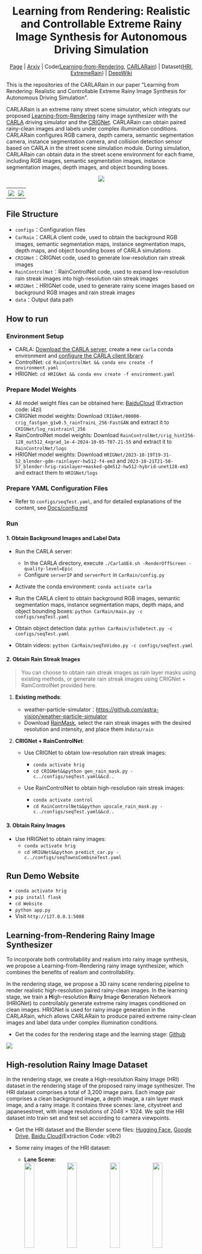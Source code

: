 <div align="center">

# Learning from Rendering: Realistic and Controllable Extreme Rainy Image Synthesis for Autonomous Driving Simulation

<div>
  <a href="https://kb824999404.github.io/HRIG/">Page</a> |
  <a href="https://arxiv.org/abs/2502.16421">Arxiv</a> |
  Code(<a href="https://github.com/kb824999404/HRIG">Learning-from-Rendering</a>, <a href="https://github.com/kb824999404/CARLARain">CARLARain</a>) |
  Dataset(<a href="https://huggingface.co/datasets/Ian824/High-Resolution-Rainy-Image">HRI</a>, <a href="https://pan.baidu.com/s/1FXNk-y86rxXeUYwPoGWnpQ?pwd=i4zi">ExtremeRain</a>) |
  <a href="https://deepwiki.com/kb824999404/CARLARain">DeepWiki</a>
</div>

</div>

This is the repositories of the CARLARain in our paper "Learning from Rendering: Realistic and Controllable Extreme Rainy Image Synthesis for Autonomous Driving Simulation".

CARLARain is an extreme rainy street scene simulator, which integrats our proposed [Learning-from-Rendering](https://kb824999404.github.io/HRIG/) rainy image synthesizer with the [CARLA](https://github.com/carla-simulator/carla) driving simulator and the [CRIGNet](https://doi.org/10.1007/978-981-97-5597-4_8). CARLARain can obtain paired rainy-clean images and labels under complex illumination conditions. CARLARain configures RGB camera, depth camera, semantic segmentation camera, instance segmentation camera, and collision detection sensor based on CARLA in the street scene simulation module. During simulation, CARLARain can obtain data in the street scene environment for each frame, including RGB images, semantic segmentation images, instance segmentation images, depth images, and object bounding boxes. 


<div align="center">

![](Docs/CARLARain图EN.svg)


<table>
<tr>
<td style="border: none; padding: 5px;"><img src="Docs/CARLARain_Clean.gif" /></td>
<td style="border: none; padding: 5px;"><img src="Docs/CARLARain_Rainy.gif" /></td>
</tr>
</table>

</div>

## File Structure

* `configs`：Configuration files
* `CarRain`：CARLA client code, used to obtain the background RGB images, semantic segmentation maps, instance segmentation maps, depth maps, and object bounding boxes of CARLA simulations
* `CRIGNet`：CRIGNet code, used to generate low-resolution rain streak images
* `RainControlNet`：RainControlNet code, used to expand low-resolution rain streak images into high-resolution rain streak images
* `HRIGNet`：HRIGNet code, used to generate rainy scene images based on background RGB images and rain streak images
* `data`：Output data path


## How to run

### Environment Setup

* CARLA: [Download the CARLA server](https://carla.readthedocs.io/en/latest/start_quickstart/#carla-installation), create a new `carla` conda environment and [configure the CARLA client library](https://carla.readthedocs.io/en/latest/start_quickstart/#install-client-library).
* ControlNet: `cd RainControlNet && conda env create -f environment.yaml`
* HRIGNet: `cd HRIGNet && conda env create -f environment.yaml`


### Prepare Model Weights

* All model weight files can be obtained here: [BaiduCloud](https://pan.baidu.com/s/1FXNk-y86rxXeUYwPoGWnpQ?pwd=i4zi ) (Extraction code: i4zi)
* CRIGNet model weights: Download `CRIGNet/00000-crig_fastgan_g1w0.5_rainTrainL_256-FastGAN` and extract it to `CRIGNet/log_raintrainl_256`
* RainControlNet model weights: Download `RainControlNet/crig_hint256-128_out512_4xgrad_1e-4-2024-10-05-T07-21-55` and extract it to `RainControlNet/logs`
* HRIGNet model weights: Download `HRIGNet/2023-10-19T19-31-52_blender-gdm-rainlayer-hw512-f4-em3` and `2023-10-21T21-50-57_blender-hrig-rainlayer+masked-gdm512-hw512-hybrid-unet128-em3` and extract them to `HRIGNet/logs`

### Prepare YAML Configuration Files

* Refer to `configs/seqTest.yaml`, and for detailed explanations of the content, see [Docs/config.md](./Docs/config.md#EN)

### Run

#### 1. Obtain Background Images and Label Data

* Run the CARLA server:
  * In the CARLA directory, execute `./CarlaUE4.sh -RenderOffScreen -quality-level=Epic`
  * Configure `serverIP` and `serverPort` in `CarRain/config.py`

* Activate the conda environment: `conda activate carla`
* Run the CARLA client to obtain background RGB images, semantic segmentation maps, instance segmentation maps, depth maps, and object bounding boxes: `python CarRain/main.py -c configs/seqTest.yaml`
* Obtain object detection data: `python CarRain/isToDetect.py -c configs/seqTest.yaml`
* Obtain videos: `python CarRain/seqToVideo.py -c configs/seqTest.yaml`

#### 2. Obtain Rain Streak Images

> You can choose to obtain rain streak images as rain layer masks using existing methods, or generate rain streak images using CRIGNet + RainControlNet provided here.

1. **Existing methods**:
   * weather-particle-simulator：https://github.com/astra-vision/weather-particle-simulator
   * Download [RainMask](https://pan.baidu.com/s/1FXNk-y86rxXeUYwPoGWnpQ?pwd=i4zi ), select the rain streak images with the desired resolution and intensity, and place them in`data/rain`


2. **CRIGNet + RainControlNet**:
   * Use CRIGNet to obtain low-resolution rain streak images:
     * `conda activate hrig`
     * `cd CRIGNet&&python gen_rain_mask.py -c../configs/seqTest.yaml&&cd..`

   * Use RainControlNet to obtain high-resolution rain streak images:
     * `conda activate control`
     * `cd RainControlNet&&python upscale_rain_mask.py -c../configs/seqTest.yaml&&cd..`

#### 3. Obtain Rainy Images

* Use HRIGNet to obtain rainy images:
  * `conda activate hrig`
  * `cd HRIGNet&&python predict_car.py -c../configs/seqTownsCombineTest.yaml`


## Run Demo Website

* `conda activate hrig`
* `pip install flask`
* `cd Website`
* `python app.py`
* Visit `http://127.0.0.1:5088`

## Learning-from-Rendering Rainy Image Synthesizer

To incorporate both controllability and realism into rainy image synthesis, we propose a Learning-from-Rendering rainy image synthesizer, which combines the benefits of realism and controllability. 

In the rendering stage, we propose a 3D rainy scene rendering pipeline to render realistic high-resolution paired rainy-clean images. In the learning stage, we train a **H**igh-resolution **R**ainy **I**mage **G**eneration Network (HRIGNet) to controllably generate extreme rainy images conditioned on clean images. HRIGNet is used for rainy image generation in the CARLARain, which allows CARLARain to produce paired extreme rainy-clean images and label data under complex illumination conditions.

* Get the codes for the rendering stage and the learning stage: [Github](https://github.com/kb824999404/HRIG)

![](Docs/Learning-from-Rendering.svg)

## High-resolution Rainy Image Dataset

In the rendering stage, we create a High-resolution Rainy Image (HRI) dataset in the rendering stage of the proposed rainy image synthesizer. The HRI dataset comprises a total of 3,200 image pairs. Each image pair comprises a clean background image, a depth image, a rain layer mask image, and a rainy image. It contains three scenes: lane, citystreet and japanesestreet, with image resolutions of 2048 $\times$ 1024. We split the HRI dataset into train set and test set according to camera viewpoints.

* Get the HRI dataset and the Blender scene files: [Hugging Face](https://huggingface.co/datasets/Ian824/High-Resolution-Rainy-Image), [Google Drive](https://drive.google.com/drive/folders/1MSS-iNaLxI05K_10pHMWYibrDJtMJngP?usp=sharing), [Baidu Cloud](https://pan.baidu.com/s/14G4fE8_7lswvod6OtIbOew?pwd=v9b2)(Extraction Code: v9b2)

* Some rainy images of the HRI dataset:
    * **Lane Scene:**
      <div class="hri-images-container">
        <img src="Docs/HRIDataset/lane/front_100mm_frame_1000.jpg" style="width: 24%;margin-bottom: 5px;"/>
        <img src="Docs/HRIDataset/lane/front_10mm_frame_0900.jpg" style="width: 24%;margin-bottom: 5px;"/>
        <img src="Docs/HRIDataset/lane/front_25mm_frame_0200.jpg" style="width: 24%;margin-bottom: 5px;"/>
        <img src="Docs/HRIDataset/lane/front_50mm_frame_0800.jpg" style="width: 24%;margin-bottom: 5px;"/>
        <img src="Docs/HRIDataset/lane/low_100mm_frame_0240.jpg" style="width: 24%;margin-bottom: 5px;"/>
        <img src="Docs/HRIDataset/lane/low_10mm_frame_0900.jpg" style="width: 24%;margin-bottom: 5px;"/>
        <img src="Docs/HRIDataset/lane/low_25mm_frame_0800.jpg" style="width: 24%;margin-bottom: 5px;"/>
        <img src="Docs/HRIDataset/lane/low_50mm_frame_1000.jpg" style="width: 24%;margin-bottom: 5px;"/>
        <img src="Docs/HRIDataset/lane/mid_100mm_frame_1000.jpg" style="width: 24%;margin-bottom: 5px;"/>
        <img src="Docs/HRIDataset/lane/mid_10mm_frame_0900.jpg" style="width: 24%;margin-bottom: 5px;"/>
        <img src="Docs/HRIDataset/lane/mid_25mm_frame_0680.jpg" style="width: 24%;margin-bottom: 5px;"/>
        <img src="Docs/HRIDataset/lane/mid_50mm_frame_0850.jpg" style="width: 24%;margin-bottom: 5px;"/>
        <img src="Docs/HRIDataset/lane/side_100mm_frame_1000.jpg" style="width: 24%;margin-bottom: 5px;"/>
        <img src="Docs/HRIDataset/lane/side_10mm_frame_0900.jpg" style="width: 24%;margin-bottom: 5px;"/>
        <img src="Docs/HRIDataset/lane/side_25mm_frame_0680.jpg" style="width: 24%;margin-bottom: 5px;"/>
        <img src="Docs/HRIDataset/lane/side_50mm_frame_0850.jpg" style="width: 24%;margin-bottom: 5px;"/>
      </div>
  * **Citystreet Scene:**
      <div class="hri-images-container">
        <img src="Docs/HRIDataset/citystreet/back_10mm_frame_0030.jpg" style="width: 24%;margin-bottom: 5px;"/>
        <img src="Docs/HRIDataset/citystreet/back_10mm_frame_0110.jpg" style="width: 24%;margin-bottom: 5px;"/>
        <img src="Docs/HRIDataset/citystreet/far_10mm_frame_0030.jpg" style="width: 24%;margin-bottom: 5px;"/>
        <img src="Docs/HRIDataset/citystreet/far_10mm_frame_0110.jpg" style="width: 24%;margin-bottom: 5px;"/>
        <img src="Docs/HRIDataset/citystreet/front_10mm_frame_0010.jpg" style="width: 24%;margin-bottom: 5px;"/>
        <img src="Docs/HRIDataset/citystreet/front_10mm_frame_0150.jpg" style="width: 24%;margin-bottom: 5px;"/>
        <img src="Docs/HRIDataset/citystreet/sideinner_50mm_frame_0010.jpg" style="width: 24%;margin-bottom: 5px;"/>
        <img src="Docs/HRIDataset/citystreet/sideinner_50mm_frame_0250.jpg" style="width: 24%;margin-bottom: 5px;"/>
        <img src="Docs/HRIDataset/citystreet/sideleft_10mm_frame_0010.jpg" style="width: 24%;margin-bottom: 5px;"/>
        <img src="Docs/HRIDataset/citystreet/sideleft_10mm_frame_0150.jpg" style="width: 24%;margin-bottom: 5px;"/>
        <img src="Docs/HRIDataset/citystreet/sideright_10mm_frame_0010.jpg" style="width: 24%;margin-bottom: 5px;"/>
        <img src="Docs/HRIDataset/citystreet/sideright_10mm_frame_0150.jpg" style="width: 24%;margin-bottom: 5px;"/>
      </div>
  * **Japanesestreet Scene:**
      <div class="hri-images-container">
        <img src="Docs/HRIDataset/japanesestreet/camera10_10mm_frame_0030.jpg" style="width: 24%;margin-bottom: 5px;"/>        
        <img src="Docs/HRIDataset/japanesestreet/camera10_10mm_frame_0090.jpg" style="width: 24%;margin-bottom: 5px;"/>        
        <img src="Docs/HRIDataset/japanesestreet/camera1_10mm_frame_0070.jpg" style="width: 24%;margin-bottom: 5px;"/>
        <img src="Docs/HRIDataset/japanesestreet/camera1_10mm_frame_0130.jpg" style="width: 24%;margin-bottom: 5px;"/>
        <img src="Docs/HRIDataset/japanesestreet/camera2_10mm_frame_0010.jpg" style="width: 24%;margin-bottom: 5px;"/>
        <img src="Docs/HRIDataset/japanesestreet/camera2_10mm_frame_0110.jpg" style="width: 24%;margin-bottom: 5px;"/>
        <img src="Docs/HRIDataset/japanesestreet/camera3_10mm_frame_0030.jpg" style="width: 24%;margin-bottom: 5px;"/>
        <img src="Docs/HRIDataset/japanesestreet/camera3_10mm_frame_0140.jpg" style="width: 24%;margin-bottom: 5px;"/>
        <img src="Docs/HRIDataset/japanesestreet/camera4_10mm_frame_0010.jpg" style="width: 24%;margin-bottom: 5px;"/>
        <img src="Docs/HRIDataset/japanesestreet/camera4_10mm_frame_0250.jpg" style="width: 24%;margin-bottom: 5px;"/>
        <img src="Docs/HRIDataset/japanesestreet/camera5_10mm_frame_0070.jpg" style="width: 24%;margin-bottom: 5px;"/>
        <img src="Docs/HRIDataset/japanesestreet/camera5_10mm_frame_0110.jpg" style="width: 24%;margin-bottom: 5px;"/>
        <img src="Docs/HRIDataset/japanesestreet/camera6_10mm_frame_0050.jpg" style="width: 24%;margin-bottom: 5px;"/>
        <img src="Docs/HRIDataset/japanesestreet/camera6_10mm_frame_0120.jpg" style="width: 24%;margin-bottom: 5px;"/>
        <img src="Docs/HRIDataset/japanesestreet/camera7_10mm_frame_0010.jpg" style="width: 24%;margin-bottom: 5px;"/>
        <img src="Docs/HRIDataset/japanesestreet/camera7_10mm_frame_0090.jpg" style="width: 24%;margin-bottom: 5px;"/>
        <img src="Docs/HRIDataset/japanesestreet/camera8_10mm_frame_0010.jpg" style="width: 24%;margin-bottom: 5px;"/>
        <img src="Docs/HRIDataset/japanesestreet/camera8_10mm_frame_0090.jpg" style="width: 24%;margin-bottom: 5px;"/>
        <img src="Docs/HRIDataset/japanesestreet/camera9_10mm_frame_0010.jpg" style="width: 24%;margin-bottom: 5px;"/>
        <img src="Docs/HRIDataset/japanesestreet/camera9_10mm_frame_0130.jpg" style="width: 24%;margin-bottom: 5px;"/>
      </div>

## ExtremeRain Dataset

Based on CARLARain, we construct an extreme rainy street scene image dataset, ExtremeRain. This dataset contains 8 different street scenes and 3 illumination conditions: daytime, sunset, night. The rainy scenes feature a rain intensity ranging from 5 mm/h - 100 mm/h, covering extreme rainfalls under complex illumination conditions. The dataset contains comprehensive label information to meet the requirements of multi-task visual perception models, including semantic segmentation, instance segmentation, depth estimation, and object detection. We split the dataset into train set and test set according to different scenes.

* Get the ExtremeRain dataset: [Hugging Face](https://huggingface.co/datasets/Ian824/High-Resolution-Rainy-Image/tree/main/CARLARain-Data/ExtremeRain), [Baidu Cloud](https://pan.baidu.com/s/1FXNk-y86rxXeUYwPoGWnpQ?pwd=i4zi) (Extraction code: i4zi)

<table>
<tr>
<th>Dataset Type </th>
<th>Scene </th>
<th>Time </th>
<th>Frame </th>
<th>Sample Count </th>
<th>Image Type </th>
</tr>
<tr>
<td>Trainset</td>
<td>7</td>
<td>3</td>
<td>1000</td>
<td>21000</td>
<td rowspan=2> Scene RGB image, semantic segmentation image, instance segmentation image, depth image, rain streak image, rainy RGB image, object bounding box</td>
</tr>
<tr>
<td>Testset</td>
<td>1</td>
<td>3</td>
<td>1000</td>
<td>3000</td>
</tr>
</table>

<table>
<tr>
<th style="width:20%;">Background </th>
<th style="width:20%;">Rainy </th>
<th style="width:20%;">Depth </th>
<th style="width:20%;">Semantic Segmentation </th>
<th style="width:20%;">Instance Segmentation </th>
</tr>
<tr>
<td style="padding: 0;width:20%;"><img src="Docs/CARLARainDataset/background/seqTown01ClearSunset_002423..jpg" /></td>
<td style="padding: 0;width:20%;"><img src="Docs/CARLARainDataset/rainy/seqTown01ClearSunset_002423.jpg" /></td>
<td style="padding: 0;width:20%;"><img src="Docs/CARLARainDataset/depth/seqTown01ClearSunset_002423.png" /></td>
<td style="padding: 0;width:20%;"><img src="Docs/CARLARainDataset/semantic_segmentation/seqTown01ClearSunset_002423.png" /></td>
<td style="padding: 0;width:20%;"><img src="Docs/CARLARainDataset/instance_segmentation/seqTown01ClearSunset_002423.png" /></td>
</tr>
<tr>
<td style="padding: 0;width:20%;"><img src="Docs/CARLARainDataset/background/seqTown01Clear_000044..jpg" /></td>
<td style="padding: 0;width:20%;"><img src="Docs/CARLARainDataset/rainy/seqTown01Clear_000044.jpg" /></td>
<td style="padding: 0;width:20%;"><img src="Docs/CARLARainDataset/depth/seqTown01Clear_000044.png" /></td>
<td style="padding: 0;width:20%;"><img src="Docs/CARLARainDataset/semantic_segmentation/seqTown01Clear_000044.png" /></td>
<td style="padding: 0;width:20%;"><img src="Docs/CARLARainDataset/instance_segmentation/seqTown01Clear_000044.png" /></td>
</tr>
<tr>
<td style="padding: 0;width:20%;"><img src="Docs/CARLARainDataset/background/seqTown02ClearNight_007652..jpg" /></td>
<td style="padding: 0;width:20%;"><img src="Docs/CARLARainDataset/rainy/seqTown02ClearNight_007652.jpg" /></td>
<td style="padding: 0;width:20%;"><img src="Docs/CARLARainDataset/depth/seqTown02ClearNight_007652.png" /></td>
<td style="padding: 0;width:20%;"><img src="Docs/CARLARainDataset/semantic_segmentation/seqTown02ClearNight_007652.png" /></td>
<td style="padding: 0;width:20%;"><img src="Docs/CARLARainDataset/instance_segmentation/seqTown02ClearNight_007652.png" /></td>
</tr>

<tr>
<td style="padding: 0;width:20%;"><img src="Docs/CARLARainDataset/background/seqTown02Clear_001262..jpg" /></td>
<td style="padding: 0;width:20%;"><img src="Docs/CARLARainDataset/rainy/seqTown02Clear_001262.jpg" /></td>
<td style="padding: 0;width:20%;"><img src="Docs/CARLARainDataset/depth/seqTown02Clear_001262.png" /></td>
<td style="padding: 0;width:20%;"><img src="Docs/CARLARainDataset/semantic_segmentation/seqTown02Clear_001262.png" /></td>
<td style="padding: 0;width:20%;"><img src="Docs/CARLARainDataset/instance_segmentation/seqTown02Clear_001262.png" /></td>
</tr>
<tr>
<td style="padding: 0;width:20%;"><img src="Docs/CARLARainDataset/background/seqTown03ClearNight_009422..jpg" /></td>
<td style="padding: 0;width:20%;"><img src="Docs/CARLARainDataset/rainy/seqTown03ClearNight_009422.jpg" /></td>
<td style="padding: 0;width:20%;"><img src="Docs/CARLARainDataset/depth/seqTown03ClearNight_009422.png" /></td>
<td style="padding: 0;width:20%;"><img src="Docs/CARLARainDataset/semantic_segmentation/seqTown03ClearNight_009422.png" /></td>
<td style="padding: 0;width:20%;"><img src="Docs/CARLARainDataset/instance_segmentation/seqTown03ClearNight_009422.png" /></td>
</tr>
<tr>
<td style="padding: 0;width:20%;"><img src="Docs/CARLARainDataset/background/seqTown03ClearSunset_009200..jpg" /></td>
<td style="padding: 0;width:20%;"><img src="Docs/CARLARainDataset/rainy/seqTown03ClearSunset_009200.jpg" /></td>
<td style="padding: 0;width:20%;"><img src="Docs/CARLARainDataset/depth/seqTown03ClearSunset_009200.png" /></td>
<td style="padding: 0;width:20%;"><img src="Docs/CARLARainDataset/semantic_segmentation/seqTown03ClearSunset_009200.png" /></td>
<td style="padding: 0;width:20%;"><img src="Docs/CARLARainDataset/instance_segmentation/seqTown03ClearSunset_009200.png" /></td>
</tr>
<tr>
<td style="padding: 0;width:20%;"><img src="Docs/CARLARainDataset/background/seqTown03Clear_001814..jpg" /></td>
<td style="padding: 0;width:20%;"><img src="Docs/CARLARainDataset/rainy/seqTown03Clear_001814.jpg" /></td>
<td style="padding: 0;width:20%;"><img src="Docs/CARLARainDataset/depth/seqTown03Clear_001814.png" /></td>
<td style="padding: 0;width:20%;"><img src="Docs/CARLARainDataset/semantic_segmentation/seqTown03Clear_001814.png" /></td>
<td style="padding: 0;width:20%;"><img src="Docs/CARLARainDataset/instance_segmentation/seqTown03Clear_001814.png" /></td>
</tr>
<tr>
<td style="padding: 0;width:20%;"><img src="Docs/CARLARainDataset/background/seqTown04ClearNight_064471..jpg" /></td>
<td style="padding: 0;width:20%;"><img src="Docs/CARLARainDataset/rainy/seqTown04ClearNight_064471.jpg" /></td>
<td style="padding: 0;width:20%;"><img src="Docs/CARLARainDataset/depth/seqTown04ClearNight_064471.png" /></td>
<td style="padding: 0;width:20%;"><img src="Docs/CARLARainDataset/semantic_segmentation/seqTown04ClearNight_064471.png" /></td>
<td style="padding: 0;width:20%;"><img src="Docs/CARLARainDataset/instance_segmentation/seqTown04ClearNight_064471.png" /></td>
</tr>
<tr>
<td style="padding: 0;width:20%;"><img src="Docs/CARLARainDataset/background/seqTown04ClearSunset_010612..jpg" /></td>
<td style="padding: 0;width:20%;"><img src="Docs/CARLARainDataset/rainy/seqTown04ClearSunset_010612.jpg" /></td>
<td style="padding: 0;width:20%;"><img src="Docs/CARLARainDataset/depth/seqTown04ClearSunset_010612.png" /></td>
<td style="padding: 0;width:20%;"><img src="Docs/CARLARainDataset/semantic_segmentation/seqTown04ClearSunset_010612.png" /></td>
<td style="padding: 0;width:20%;"><img src="Docs/CARLARainDataset/instance_segmentation/seqTown04ClearSunset_010612.png" /></td>
</tr>
<tr>
<td style="padding: 0;width:20%;"><img src="Docs/CARLARainDataset/background/seqTown04Clear_002690..jpg" /></td>
<td style="padding: 0;width:20%;"><img src="Docs/CARLARainDataset/rainy/seqTown04Clear_002690.jpg" /></td>
<td style="padding: 0;width:20%;"><img src="Docs/CARLARainDataset/depth/seqTown04Clear_002690.png" /></td>
<td style="padding: 0;width:20%;"><img src="Docs/CARLARainDataset/semantic_segmentation/seqTown04Clear_002690.png" /></td>
<td style="padding: 0;width:20%;"><img src="Docs/CARLARainDataset/instance_segmentation/seqTown04Clear_002690.png" /></td>
</tr>
<tr>
<td style="padding: 0;width:20%;"><img src="Docs/CARLARainDataset/background/seqTown05ClearNight_013922..jpg" /></td>
<td style="padding: 0;width:20%;"><img src="Docs/CARLARainDataset/rainy/seqTown05ClearNight_013922.jpg" /></td>
<td style="padding: 0;width:20%;"><img src="Docs/CARLARainDataset/depth/seqTown05ClearNight_013922.png" /></td>
<td style="padding: 0;width:20%;"><img src="Docs/CARLARainDataset/semantic_segmentation/seqTown05ClearNight_013922.png" /></td>
<td style="padding: 0;width:20%;"><img src="Docs/CARLARainDataset/instance_segmentation/seqTown05ClearNight_013922.png" /></td>
</tr>
<tr>
<td style="padding: 0;width:20%;"><img src="Docs/CARLARainDataset/background/seqTown05ClearSunset_012791..jpg" /></td>
<td style="padding: 0;width:20%;"><img src="Docs/CARLARainDataset/rainy/seqTown05ClearSunset_012791.jpg" /></td>
<td style="padding: 0;width:20%;"><img src="Docs/CARLARainDataset/depth/seqTown05ClearSunset_012791.png" /></td>
<td style="padding: 0;width:20%;"><img src="Docs/CARLARainDataset/semantic_segmentation/seqTown05ClearSunset_012791.png" /></td>
<td style="padding: 0;width:20%;"><img src="Docs/CARLARainDataset/instance_segmentation/seqTown05ClearSunset_012791.png" /></td>
</tr>
<tr>
<td style="padding: 0;width:20%;"><img src="Docs/CARLARainDataset/background/seqTown05Clear_003271..jpg" /></td>
<td style="padding: 0;width:20%;"><img src="Docs/CARLARainDataset/rainy/seqTown05Clear_003271.jpg" /></td>
<td style="padding: 0;width:20%;"><img src="Docs/CARLARainDataset/depth/seqTown05Clear_003271.png" /></td>
<td style="padding: 0;width:20%;"><img src="Docs/CARLARainDataset/semantic_segmentation/seqTown05Clear_003271.png" /></td>
<td style="padding: 0;width:20%;"><img src="Docs/CARLARainDataset/instance_segmentation/seqTown05Clear_003271.png" /></td>
</tr>
<tr>
<td style="padding: 0;width:20%;"><img src="Docs/CARLARainDataset/background/seqTown06ClearNight_000267..jpg" /></td>
<td style="padding: 0;width:20%;"><img src="Docs/CARLARainDataset/rainy/seqTown06ClearNight_000267.jpg" /></td>
<td style="padding: 0;width:20%;"><img src="Docs/CARLARainDataset/depth/seqTown06ClearNight_000267.png" /></td>
<td style="padding: 0;width:20%;"><img src="Docs/CARLARainDataset/semantic_segmentation/seqTown06ClearNight_000267.png" /></td>
<td style="padding: 0;width:20%;"><img src="Docs/CARLARainDataset/instance_segmentation/seqTown06ClearNight_000267.png" /></td>
</tr>
<tr>
<td style="padding: 0;width:20%;"><img src="Docs/CARLARainDataset/background/seqTown06ClearSunset_001191..jpg" /></td>
<td style="padding: 0;width:20%;"><img src="Docs/CARLARainDataset/rainy/seqTown06ClearSunset_001191.jpg" /></td>
<td style="padding: 0;width:20%;"><img src="Docs/CARLARainDataset/depth/seqTown06ClearSunset_001191.png" /></td>
<td style="padding: 0;width:20%;"><img src="Docs/CARLARainDataset/semantic_segmentation/seqTown06ClearSunset_001191.png" /></td>
<td style="padding: 0;width:20%;"><img src="Docs/CARLARainDataset/instance_segmentation/seqTown06ClearSunset_001191.png" /></td>
</tr>
<tr>
<td style="padding: 0;width:20%;"><img src="Docs/CARLARainDataset/background/seqTown06Clear_002307..jpg" /></td>
<td style="padding: 0;width:20%;"><img src="Docs/CARLARainDataset/rainy/seqTown06Clear_002307.jpg" /></td>
<td style="padding: 0;width:20%;"><img src="Docs/CARLARainDataset/depth/seqTown06Clear_002307.png" /></td>
<td style="padding: 0;width:20%;"><img src="Docs/CARLARainDataset/semantic_segmentation/seqTown06Clear_002307.png" /></td>
<td style="padding: 0;width:20%;"><img src="Docs/CARLARainDataset/instance_segmentation/seqTown06Clear_002307.png" /></td>
</tr>
<tr>
<td style="padding: 0;width:20%;"><img src="Docs/CARLARainDataset/background/seqTown07ClearSunset_004693..jpg" /></td>
<td style="padding: 0;width:20%;"><img src="Docs/CARLARainDataset/rainy/seqTown07ClearSunset_004693.jpg" /></td>
<td style="padding: 0;width:20%;"><img src="Docs/CARLARainDataset/depth/seqTown07ClearSunset_004693.png" /></td>
<td style="padding: 0;width:20%;"><img src="Docs/CARLARainDataset/semantic_segmentation/seqTown07ClearSunset_004693.png" /></td>
<td style="padding: 0;width:20%;"><img src="Docs/CARLARainDataset/instance_segmentation/seqTown07ClearSunset_004693.png" /></td>
</tr>
<tr>
<td style="padding: 0;width:20%;"><img src="Docs/CARLARainDataset/background/seqTown07Clear_004556..jpg" /></td>
<td style="padding: 0;width:20%;"><img src="Docs/CARLARainDataset/rainy/seqTown07Clear_004556.jpg" /></td>
<td style="padding: 0;width:20%;"><img src="Docs/CARLARainDataset/depth/seqTown07Clear_004556.png" /></td>
<td style="padding: 0;width:20%;"><img src="Docs/CARLARainDataset/semantic_segmentation/seqTown07Clear_004556.png" /></td>
<td style="padding: 0;width:20%;"><img src="Docs/CARLARainDataset/instance_segmentation/seqTown07Clear_004556.png" /></td>
</tr>
<tr>
<td style="padding: 0;width:20%;"><img src="Docs/CARLARainDataset/background/seqTown10ClearNight_065810..jpg" /></td>
<td style="padding: 0;width:20%;"><img src="Docs/CARLARainDataset/rainy/seqTown10ClearNight_065810.jpg" /></td>
<td style="padding: 0;width:20%;"><img src="Docs/CARLARainDataset/depth/seqTown10ClearNight_065810.png" /></td>
<td style="padding: 0;width:20%;"><img src="Docs/CARLARainDataset/semantic_segmentation/seqTown10ClearNight_065810.png" /></td>
<td style="padding: 0;width:20%;"><img src="Docs/CARLARainDataset/instance_segmentation/seqTown10ClearNight_065810.png" /></td>
</tr>
<tr>
<td style="padding: 0;width:20%;"><img src="Docs/CARLARainDataset/background/seqTown10ClearSunset_006789..jpg" /></td>
<td style="padding: 0;width:20%;"><img src="Docs/CARLARainDataset/rainy/seqTown10ClearSunset_006789.jpg" /></td>
<td style="padding: 0;width:20%;"><img src="Docs/CARLARainDataset/depth/seqTown10ClearSunset_006789.png" /></td>
<td style="padding: 0;width:20%;"><img src="Docs/CARLARainDataset/semantic_segmentation/seqTown10ClearSunset_006789.png" /></td>
<td style="padding: 0;width:20%;"><img src="Docs/CARLARainDataset/instance_segmentation/seqTown10ClearSunset_006789.png" /></td>
</tr>
<tr>
<td style="padding: 0;width:20%;"><img src="Docs/CARLARainDataset/background/seqTown10Clear_005656..jpg" /></td>
<td style="padding: 0;width:20%;"><img src="Docs/CARLARainDataset/rainy/seqTown10Clear_005656.jpg" /></td>
<td style="padding: 0;width:20%;"><img src="Docs/CARLARainDataset/depth/seqTown10Clear_005656.png" /></td>
<td style="padding: 0;width:20%;"><img src="Docs/CARLARainDataset/semantic_segmentation/seqTown10Clear_005656.png" /></td>
<td style="padding: 0;width:20%;"><img src="Docs/CARLARainDataset/instance_segmentation/seqTown10Clear_005656.png" /></td>
</tr>

</table>

## Experiment - Realism And Controllability Of Rainy Image Generation

* **Compare with baseline:** To evaluate the performance of HRIGNet in high-resolution rainy image generation, we compare it with several baseline image generative models: LDM, DiT and CycleGAN. The figure below illustrates a comparison of rainy image generation results of these methods.

<table>
<tr>
<td style="padding: 0;width:30%;"><img src="Docs/HRIG_Baseline/Background_draw2.jpg" /></td>
<td style="padding: 0;width:30%;"><img src="Docs/HRIG_Baseline/LDM_draw2.jpg" /></td>
<td style="padding: 0;width:30%;"><img src="Docs/HRIG_Baseline/DiT_draw2.jpg" /></td>
</tr>
<tr>
<td style="padding: 0;width:30%;text-align:center;">Background</td>
<td style="padding: 0;width:30%;text-align:center;">LDM</td>
<td style="padding: 0;width:30%;text-align:center;">DiT</td>
</tr>
<tr>
<td style="padding: 0;width:30%;"><img src="Docs/HRIG_Baseline/Rainy_draw2.jpg" /></td>
<td style="padding: 0;width:30%;"><img src="Docs/HRIG_Baseline/CycleGAN_draw2.jpg" /></td>
<td style="padding: 0;width:30%;"><img src="Docs/HRIG_Baseline/HRIG_draw2.jpg" /></td>
</tr>
<tr>
<td style="padding: 0;width:30%;text-align:center;">Ground truth</td>
<td style="padding: 0;width:30%;text-align:center;">CycleGAN</td>
<td style="padding: 0;width:30%;text-align:center;">HRIGNet(ours)</td>
</tr>
</table>

* **Controlibility:** As shown in the figure below, some rainy images from ExtremeRain are presented. It is possible to control different background scenes, achieve variations in illumination such as daytime, sunset, and night, and control attributes like rain intensity and direction. The controllability of multiple attributes ensures the diversity of the dataset.

![](Docs/RainControlibility.svg)

## Experiment - Semantic Segmentation In Extreme Rainfall

* To improve the accuracy of semantic segmentation models in extreme rainy scenes, we conduct augmented training with the ExtremeRain dataset and evaluate several SOTA semantic segmentation models on real datasets. We collect real rainy scene images with different illumination conditions from the Internet, and use them as the test set.

![](Docs/augmented_semantic_test_on_real.svg)

## License

The CARLARain code is distributed under the MIT License.

## Reference

* CARLA：https://github.com/carla-simulator/carla
* HRIGNet：https://kb824999404.github.io/HRIG/
* CRIGNet：https://doi.org/10.1007/978-981-97-5597-4_8
* ControlNet：https://github.com/lllyasviel/ControlNet
* Rain Rendering：https://github.com/cv-rits/rain-rendering/
